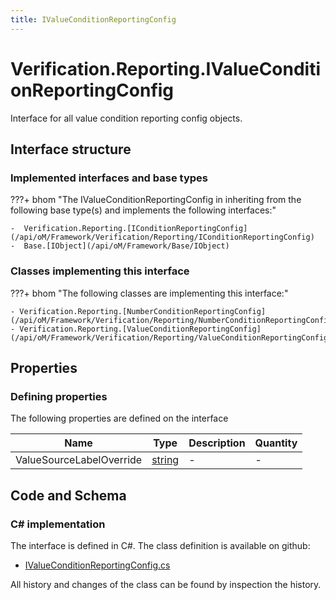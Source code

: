 ```yaml
---
title: IValueConditionReportingConfig
---
```


# Verification.Reporting.IValueConditionReportingConfig

Interface for all value condition reporting config objects.

## Interface structure

### Implemented interfaces and base types

???+ bhom "The IValueConditionReportingConfig in inheriting from the following base type(s) and implements the following interfaces:"

    -  Verification.Reporting.[IConditionReportingConfig](/api/oM/Framework/Verification/Reporting/IConditionReportingConfig)
    -  Base.[IObject](/api/oM/Framework/Base/IObject)


### Classes implementing this interface

???+ bhom "The following classes are implementing this interface:"

    - Verification.Reporting.[NumberConditionReportingConfig](/api/oM/Framework/Verification/Reporting/NumberConditionReportingConfig)
    - Verification.Reporting.[ValueConditionReportingConfig](/api/oM/Framework/Verification/Reporting/ValueConditionReportingConfig)


## Properties



### Defining properties

The following properties are defined on the interface

| Name             | Type             | Description      | Quantity         |
|------------------|------------------|------------------|------------------|
| ValueSourceLabelOverride | [string](https://learn.microsoft.com/en-us/dotnet/api/System.String?view=netstandard-2.0) | - | - |


## Code and Schema

### C# implementation

The interface is defined in C#. The class definition is available on github:

- [IValueConditionReportingConfig.cs](https://github.com/BHoM/BHoM/blob/develop/Verification_oM/Reporting/Interfaces/IValueConditionReportingConfig.cs)

All history and changes of the class can be found by inspection the history.
